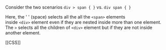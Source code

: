 Consider the two scenarios `div > span { }` vs. `div span { }`

Here, the ' ' (space) selects all the all the `<span>` elements inside `<div>` element even if they are nested inside more than one element. The `>` selects all the children of `<div>` element but if they are not inside another element.

[[CSS]]
